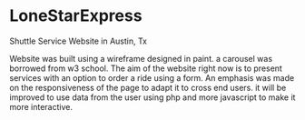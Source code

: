 # LoneStarExpress
Shuttle Service Website in Austin, Tx

Website was built using a wireframe designed in paint.
a carousel was borrowed from w3 school.
The aim of the website right now is to present services with an option to order a ride using a form.
An emphasis was made on the responsiveness of the page to adapt it to cross end users.
it will be improved to use data from the user using php and more javascript to make it more interactive.
